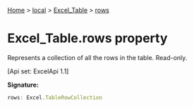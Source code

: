 [Home](./index) &gt; [local](local.md) &gt; [Excel\_Table](local.excel_table.md) &gt; [rows](local.excel_table.rows.md)

# Excel\_Table.rows property

Represents a collection of all the rows in the table. Read-only. 

 \[Api set: ExcelApi 1.1\]

**Signature:**
```javascript
rows: Excel.TableRowCollection
```
